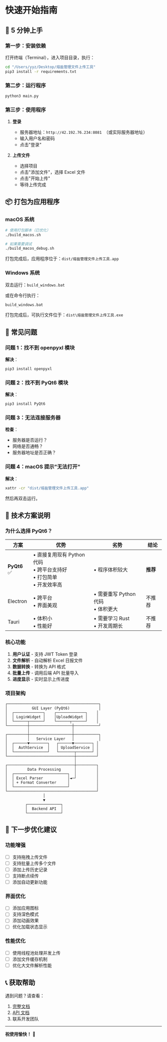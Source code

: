 # 快速开始指南

## 🚀 5 分钟上手

### 第一步：安装依赖

打开终端（Terminal），进入项目目录，执行：

```bash
cd "/Users/yyz/Desktop/熔盐管理文件上传工具"
pip3 install -r requirements.txt
```

### 第二步：运行程序

```bash
python3 main.py
```

### 第三步：使用程序

1. **登录**

   - 服务器地址：`http://42.192.76.234:8081
`（或实际服务器地址）
   - 输入用户名和密码
   - 点击"登录"

2. **上传文件**
   - 选择项目
   - 点击"添加文件"，选择 Excel 文件
   - 点击"开始上传"
   - 等待上传完成

## 📦 打包为应用程序

### macOS 系统

```bash
# 使用打包脚本（已优化）
./build_macos.sh

# 如果需要调试
./build_macos_debug.sh
```

打包完成后，应用程序位于：`dist/熔盐管理文件上传工具.app`

### Windows 系统

双击运行：`build_windows.bat`

或在命令行执行：

```cmd
build_windows.bat
```

打包完成后，可执行文件位于：`dist\熔盐管理文件上传工具.exe`

## 🔧 常见问题

### 问题 1：找不到 openpyxl 模块

**解决**：

```bash
pip3 install openpyxl
```

### 问题 2：找不到 PyQt6 模块

**解决**：

```bash
pip3 install PyQt6
```

### 问题 3：无法连接服务器

**检查**：

- 服务器是否运行？
- 网络是否通畅？
- 服务器地址是否正确？

### 问题 4：macOS 提示"无法打开"

**解决**：

```bash
xattr -cr "dist/熔盐管理文件上传工具.app"
```

然后再双击运行。

## 📝 技术方案说明

### 为什么选择 PyQt6？

| 方案         | 优势                                                                       | 劣势                                 | 结论     |
| ------------ | -------------------------------------------------------------------------- | ------------------------------------ | -------- |
| **PyQt6** ✅ | • 直接复用现有 Python 代码<br>• 跨平台支持好<br>• 打包简单<br>• 开发效率高 | • 程序体积较大                       | **推荐** |
| Electron     | • 跨平台<br>• 界面美观                                                     | • 需要重写 Python 代码<br>• 体积更大 | 不推荐   |
| Tauri        | • 体积小<br>• 性能好                                                       | • 需要学习 Rust<br>• 开发周期长      | 不推荐   |

### 核心功能

1. **用户认证** - 支持 JWT Token 登录
2. **文件解析** - 自动解析 Excel 日报文件
3. **数据转换** - 转换为 API 格式
4. **批量上传** - 调用后端 API 批量导入
5. **进度显示** - 实时显示上传进度

### 项目架构

```
┌─────────────────────────────────────────┐
│           GUI Layer (PyQt6)             │
│  ┌─────────────┐    ┌─────────────┐    │
│  │ LoginWidget │    │UploadWidget │    │
│  └──────┬──────┘    └──────┬──────┘    │
└─────────┼───────────────────┼───────────┘
          │                   │
┌─────────┼───────────────────┼───────────┐
│         │   Service Layer   │           │
│  ┌──────▼────────┐   ┌──────▼────────┐ │
│  │  AuthService  │   │ UploadService │ │
│  └───────────────┘   └───────┬───────┘ │
└──────────────────────────────┼─────────┘
                               │
┌──────────────────────────────┼─────────┐
│         Data Processing      │         │
│  ┌────────────────────────┐  │         │
│  │ Excel Parser           │◄─┘         │
│  │ + Format Converter     │            │
│  └────────────────────────┘            │
└────────────────────────────────────────┘
                 │
                 ▼
         ┌───────────────┐
         │  Backend API  │
         └───────────────┘
```

## 🎯 下一步优化建议

### 功能增强

- [ ] 支持拖拽上传文件
- [ ] 支持批量上传多个文件
- [ ] 添加上传历史记录
- [ ] 支持断点续传
- [ ] 添加自动更新功能

### 界面优化

- [ ] 添加应用图标
- [ ] 支持深色模式
- [ ] 添加动画效果
- [ ] 优化加载状态显示

### 性能优化

- [ ] 使用线程池处理并发上传
- [ ] 添加文件缓存机制
- [ ] 优化大文件解析性能

## 📞 获取帮助

遇到问题？请查看：

1. [完整文档](README.md)
2. [API 文档](api/19-项目日报批量导入API.md)
3. 联系开发团队

---

**祝使用愉快！** 🎉
